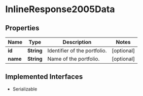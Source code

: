 

# InlineResponse2005Data


## Properties

Name | Type | Description | Notes
------------ | ------------- | ------------- | -------------
**id** | **String** | Identifier of the portfolio. |  [optional]
**name** | **String** | Name of the portfolio. |  [optional]


## Implemented Interfaces

* Serializable


